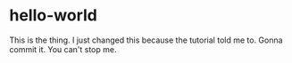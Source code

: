 # hello-world
This is the thing.
I just changed this because the tutorial told me to. Gonna commit it.
You can't stop me.
